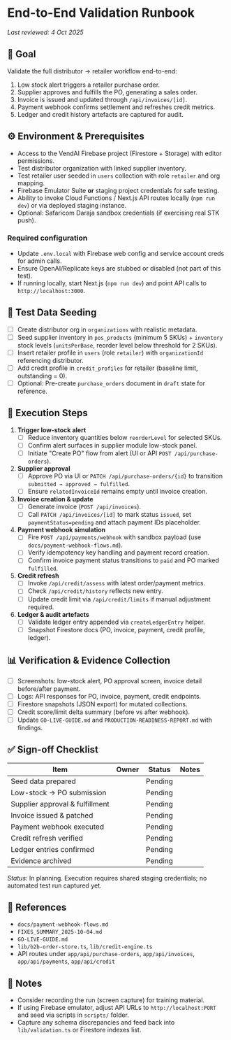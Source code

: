 # End-to-End Validation Runbook

_Last reviewed: 4 Oct 2025_

## 🎯 Goal
Validate the full distributor → retailer workflow end-to-end:
1. Low stock alert triggers a retailer purchase order.
2. Supplier approves and fulfills the PO, generating a sales order.
3. Invoice is issued and updated through `/api/invoices/[id]`.
4. Payment webhook confirms settlement and refreshes credit metrics.
5. Ledger and credit history artefacts are captured for audit.

## ⚙️ Environment & Prerequisites
- Access to the VendAI Firebase project (Firestore + Storage) with editor permissions.
- Test distributor organization with linked supplier inventory.
- Test retailer user seeded in `users` collection with role `retailer` and org mapping.
- Firebase Emulator Suite **or** staging project credentials for safe testing.
- Ability to invoke Cloud Functions / Next.js API routes locally (`npm run dev`) or via deployed staging instance.
- Optional: Safaricom Daraja sandbox credentials (if exercising real STK push).

### Required configuration
- Update `.env.local` with Firebase web config and service account creds for admin calls.
- Ensure OpenAI/Replicate keys are stubbed or disabled (not part of this test).
- If running locally, start Next.js (`npm run dev`) and point API calls to `http://localhost:3000`.

## 🧪 Test Data Seeding
- [ ] Create distributor org in `organizations` with realistic metadata.
- [ ] Seed supplier inventory in `pos_products` (minimum 5 SKUs) + `inventory` stock levels (`unitsPerBase`, reorder level below threshold for 2 SKUs).
- [ ] Insert retailer profile in `users` (role `retailer`) with `organizationId` referencing distributor.
- [ ] Add credit profile in `credit_profiles` for retailer (baseline limit, outstanding = 0).
- [ ] Optional: Pre-create `purchase_orders` document in `draft` state for reference.

## 🔁 Execution Steps
1. **Trigger low-stock alert**
   - [ ] Reduce inventory quantities below `reorderLevel` for selected SKUs.
   - [ ] Confirm alert surfaces in supplier module low-stock panel.
   - [ ] Initiate "Create PO" flow from alert (UI or API `POST /api/purchase-orders`).
2. **Supplier approval**
   - [ ] Approve PO via UI or `PATCH /api/purchase-orders/{id}` to transition `submitted → approved → fulfilled`.
   - [ ] Ensure `relatedInvoiceId` remains empty until invoice creation.
3. **Invoice creation & update**
   - [ ] Generate invoice (`POST /api/invoices`).
   - [ ] Call `PATCH /api/invoices/[id]` to mark status `issued`, set `paymentStatus=pending` and attach payment IDs placeholder.
4. **Payment webhook simulation**
   - [ ] Fire `POST /api/payments/webhook` with sandbox payload (use `docs/payment-webhook-flows.md`).
   - [ ] Verify idempotency key handling and payment record creation.
   - [ ] Confirm invoice payment status transitions to `paid` and PO marked `fulfilled`.
5. **Credit refresh**
   - [ ] Invoke `/api/credit/assess` with latest order/payment metrics.
   - [ ] Check `/api/credit/history` reflects new entry.
   - [ ] Update credit limit via `/api/credit/limits` if manual adjustment required.
6. **Ledger & audit artefacts**
   - [ ] Validate ledger entry appended via `createLedgerEntry` helper.
   - [ ] Snapshot Firestore docs (PO, invoice, payment, credit profile, ledger).

## 📊 Verification & Evidence Collection
- [ ] Screenshots: low-stock alert, PO approval screen, invoice detail before/after payment.
- [ ] Logs: API responses for PO, invoice, payment, credit endpoints.
- [ ] Firestore snapshots (JSON export) for mutated collections.
- [ ] Credit score/limit delta summary (before vs after webhook).
- [ ] Update `GO-LIVE-GUIDE.md` and `PRODUCTION-READINESS-REPORT.md` with findings.

## ✅ Sign-off Checklist
| Item | Owner | Status | Notes |
| --- | --- | --- | --- |
| Seed data prepared |  | Pending |  |
| Low-stock → PO submission |  | Pending |  |
| Supplier approval & fulfillment |  | Pending |  |
| Invoice issued & patched |  | Pending |  |
| Payment webhook executed |  | Pending |  |
| Credit refresh verified |  | Pending |  |
| Ledger entries confirmed |  | Pending |  |
| Evidence archived |  | Pending |  |

_Status:_ In planning. Execution requires shared staging credentials; no automated test run captured yet.

## 🔗 References
- `docs/payment-webhook-flows.md`
- `FIXES_SUMMARY_2025-10-04.md`
- `GO-LIVE-GUIDE.md`
- `lib/b2b-order-store.ts`, `lib/credit-engine.ts`
- API routes under `app/api/purchase-orders`, `app/api/invoices`, `app/api/payments`, `app/api/credit`

## 📝 Notes
- Consider recording the run (screen capture) for training material.
- If using Firebase emulator, adjust API URLs to `http://localhost:PORT` and seed via scripts in `scripts/` folder.
- Capture any schema discrepancies and feed back into `lib/validation.ts` or Firestore indexes list.
